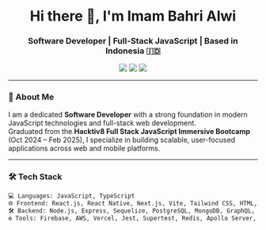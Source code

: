 <h1 align="center">Hi there 👋, I'm Imam Bahri Alwi</h1>
<h3 align="center">Software Developer | Full-Stack JavaScript | Based in Indonesia 🇮🇩</h3>

<p align="center">
  <a href="mailto:imamabahrialwi21@gmail.com"><img src="https://img.shields.io/badge/Email-D14836?style=for-the-badge&logo=gmail&logoColor=white"/></a>
  <a href="https://www.linkedin.com/in/imam-bahri-alwi-019816250/"><img src="https://img.shields.io/badge/LinkedIn-Imam%20Bahri%20Alwi-blue?style=for-the-badge&logo=linkedin&logoColor=white"/></a>
  <a href="https://github.com/imamabahrialwi"><img src="https://img.shields.io/badge/GitHub-imamabahrialwi-181717?style=for-the-badge&logo=github&logoColor=white"/></a>
</p>

---

### 🧠 About Me

I am a dedicated **Software Developer** with a strong foundation in modern JavaScript technologies and full-stack web development.  
Graduated from the **Hacktiv8 Full Stack JavaScript Immersive Bootcamp** (Oct 2024 – Feb 2025), I specialize in building scalable, user-focused applications across web and mobile platforms.

---

### 🛠 Tech Stack

```bash
💻 Languages: JavaScript, TypeScript
🌐 Frontend: React.js, React Native, Next.js, Vite, Tailwind CSS, HTML, CSS, Apollo Client,Expo go
🛠 Backend: Node.js, Express, Sequelize, PostgreSQL, MongoDB, GraphQL, REST API, JWT
⚙️ Tools: Firebase, AWS, Vercel, Jest, Supertest, Redis, Apollo Server, Ngrok, Zod, Socket.IO, Postman, Axios
